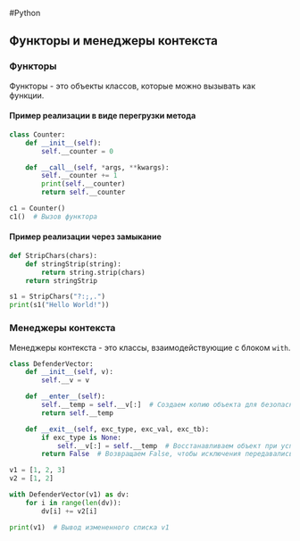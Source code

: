 #Python 

## Функторы и менеджеры контекста

### Функторы
Функторы - это объекты классов, которые можно вызывать как функции.

#### Пример реализации в виде перегрузки метода
```python
class Counter:
    def __init__(self):
        self.__counter = 0

    def __call__(self, *args, **kwargs):
        self.__counter += 1
        print(self.__counter)
        return self.__counter

c1 = Counter()
c1()  # Вызов функтора
```

#### Пример реализации через замыкание
```python
def StripChars(chars):
    def stringStrip(string):
        return string.strip(chars)
    return stringStrip

s1 = StripChars("?:;,.")
print(s1("Hello World!"))
```

### Менеджеры контекста
Менеджеры контекста - это классы, взаимодействующие с блоком `with`.

```python
class DefenderVector:
    def __init__(self, v):
        self.__v = v

    def __enter__(self):
        self.__temp = self.__v[:]  # Создаем копию объекта для безопасных изменений
        return self.__temp

    def __exit__(self, exc_type, exc_val, exc_tb):
        if exc_type is None:
            self.__v[:] = self.__temp  # Восстанавливаем объект при успешном выполнении блока
        return False  # Возвращаем False, чтобы исключения передавались дальше

v1 = [1, 2, 3]
v2 = [1, 2]

with DefenderVector(v1) as dv:
    for i in range(len(dv)):
        dv[i] += v2[i]

print(v1)  # Вывод измененного списка v1
```
